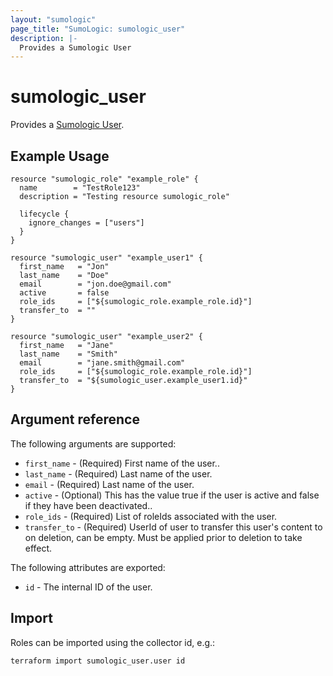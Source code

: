 ```yaml
---
layout: "sumologic"
page_title: "SumoLogic: sumologic_user"
description: |-
  Provides a Sumologic User
---
```


# sumologic_user
Provides a [Sumologic User][1].

## Example Usage
```hcl
resource "sumologic_role" "example_role" {
  name        = "TestRole123"
  description = "Testing resource sumologic_role"

  lifecycle {
    ignore_changes = ["users"]
  }
}

resource "sumologic_user" "example_user1" {
  first_name   = "Jon"
  last_name    = "Doe"
  email        = "jon.doe@gmail.com"
  active       = false
  role_ids     = ["${sumologic_role.example_role.id}"]
  transfer_to  = ""
}

resource "sumologic_user" "example_user2" {
  first_name   = "Jane"
  last_name    = "Smith"
  email        = "jane.smith@gmail.com"
  role_ids     = ["${sumologic_role.example_role.id}"]
  transfer_to  = "${sumologic_user.example_user1.id}"
}
```

## Argument reference

The following arguments are supported:

- `first_name` - (Required) First name of the user..
- `last_name` - (Required) Last name of the user.
- `email` - (Required) Last name of the user.
- `active` - (Optional) This has the value true if the user is active and false if they have been deactivated..
- `role_ids` - (Required) List of roleIds associated with the user.
- `transfer_to` - (Required) UserId of user to transfer this user's content to on deletion, can be empty. Must be applied prior to deletion to take effect.

The following attributes are exported:

- `id` - The internal ID of the user.

## Import
Roles can be imported using the collector id, e.g.:

```hcl
terraform import sumologic_user.user id
```

[1]: https://help.sumologic.com/Manage/Users-and-Roles/Manage-Users
